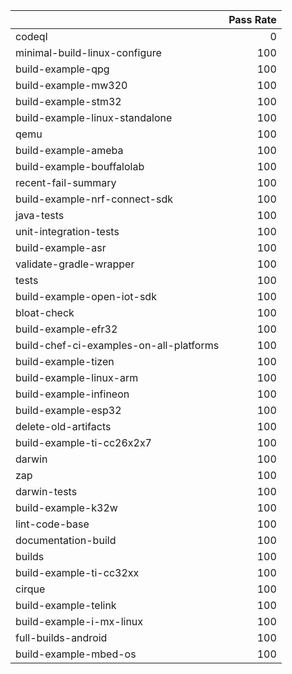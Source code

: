 |                                         |   Pass Rate |
|:----------------------------------------|------------:|
| codeql                                  |           0 |
| minimal-build-linux-configure           |         100 |
| build-example-qpg                       |         100 |
| build-example-mw320                     |         100 |
| build-example-stm32                     |         100 |
| build-example-linux-standalone          |         100 |
| qemu                                    |         100 |
| build-example-ameba                     |         100 |
| build-example-bouffalolab               |         100 |
| recent-fail-summary                     |         100 |
| build-example-nrf-connect-sdk           |         100 |
| java-tests                              |         100 |
| unit-integration-tests                  |         100 |
| build-example-asr                       |         100 |
| validate-gradle-wrapper                 |         100 |
| tests                                   |         100 |
| build-example-open-iot-sdk              |         100 |
| bloat-check                             |         100 |
| build-example-efr32                     |         100 |
| build-chef-ci-examples-on-all-platforms |         100 |
| build-example-tizen                     |         100 |
| build-example-linux-arm                 |         100 |
| build-example-infineon                  |         100 |
| build-example-esp32                     |         100 |
| delete-old-artifacts                    |         100 |
| build-example-ti-cc26x2x7               |         100 |
| darwin                                  |         100 |
| zap                                     |         100 |
| darwin-tests                            |         100 |
| build-example-k32w                      |         100 |
| lint-code-base                          |         100 |
| documentation-build                     |         100 |
| builds                                  |         100 |
| build-example-ti-cc32xx                 |         100 |
| cirque                                  |         100 |
| build-example-telink                    |         100 |
| build-example-i-mx-linux                |         100 |
| full-builds-android                     |         100 |
| build-example-mbed-os                   |         100 |